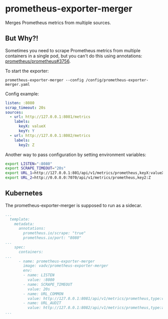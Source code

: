 # prometheus-exporter-merger

Merges Prometheus metrics from multiple sources.

## But Why?!

Sometimes you need to scrape Prometheus metrics from multiple containers in a single pod,
but you can't do this using annotations: [prometheus/prometheus#3756](https://github.com/prometheus/prometheus/issues/3756).

To start the exporter:

```
prometheus-exporter-merger --config /config/prometheus-exporter-merger.yaml
```

Config example:

```yaml
listen: :8080
scrap_timeout: 20s
sources:
  - url: http://127.0.0.1:8081/metrics
    labels:
      keyX: valueX
      keyY: Y
  - url: http://127.0.0.1:8082/metrics
    labels:
      key2: Z
```

Another way to pass configuration by setting environment variables:

```bash
export LISTEN=":8080"
export SCRAPE_TIMEOUT="20s"
export URL_1=http://127.0.0.1:801/api/v1/metrics/prometheus,keyX:valueX,keyY:Y
export URL_2=http://0.0.0.0:7070/api/v1/metrics/prometheus,key2:Z
```

## Kubernetes

The prometheus-exporter-merger is supposed to run as a sidecar.

```yaml
...
  template:
    metadata:
      annotations:
        prometheus.io/scrape: "true"
        prometheus.io/port: "8080"
...
    spec:
      containers:
...
      - name: prometheus-exporter-merger
        image: vadv/prometheus-exporter-merger
        env:
        - name: LISTEN
          value: :8080
        - name: SCRAPE_TIMEOUT
          value: 20s
        - name: URL_COMMON
          value: http://127.0.0.1:8081/api/v1/metrics/prometheus,type:common
        - name: URL_AUDIT
          value: http://127.0.0.1:8082/api/v1/metrics/prometheus,type:audit
...
```
